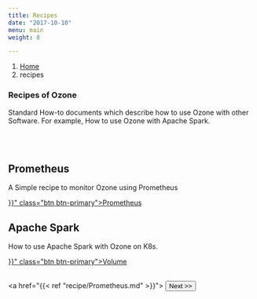 ```yaml
---
title: Recipes
date: "2017-10-10"
menu: main
weight: 8

---
```

<!---
  Licensed to the Apache Software Foundation (ASF) under one or more
  contributor license agreements.  See the NOTICE file distributed with
  this work for additional information regarding copyright ownership.
  The ASF licenses this file to You under the Apache License, Version 2.0
  (the "License"); you may not use this file except in compliance with
  the License.  You may obtain a copy of the License at

      http://www.apache.org/licenses/LICENSE-2.0

  Unless required by applicable law or agreed to in writing, software
  distributed under the License is distributed on an "AS IS" BASIS,
  WITHOUT WARRANTIES OR CONDITIONS OF ANY KIND, either express or implied.
  See the License for the specific language governing permissions and
  limitations under the License.
-->

<nav aria-label="breadcrumb">
    <ol class="breadcrumb">
        <li class="breadcrumb-item"><a href="/">Home</a></li>
        <li class="breadcrumb-item active" aria-current="page">recipes
        </li>
    </ol>
</nav>
<div class="jumbotron jumbotron-fluid">
    <div class="container">
        <h3 class="display-4">Recipes of Ozone </h3>
        <p class="lead">
          Standard How-to documents which describe how to use Ozone with
          other Software. For example, How to use Ozone with Apache Spark.
        </p>
    </div>
</div>

<br>
<br>

<div class="row">
<div class="col-sm-6">
<div class="card" >
  <div class="card-body">
    <h2 class="card-title">Prometheus</h2>
    <p class="card-text">A Simple recipe to monitor Ozone using Prometheus </p>
     <a href="{{< ref "recipe/Prometheus.md" >}}"
    class="btn btn-primary">Prometheus</a>
</div>
</div>
</div>

<div class="row">
<div class="col-sm-6">
<div class="card" >
  <div class="card-body">
    <h2 class="card-title">Apache Spark</h2>
    <p class="card-text">How to use Apache Spark with Ozone on K8s.</p>
     <a href="{{< ref "recipe/SparkOzoneFSK8S.md" >}}"
    class="btn btn-primary">Volume</a>
</div>
</div>
</div>
</div>

<br>

<a href="{{< ref "recipe/Prometheus.md" >}}"> <button type="button"
class="btn  btn-success btn-lg">Next >></button>
